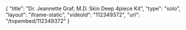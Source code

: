 {
    "title": "Dr. Jeannette Graf, M.D. Skin Deep 4piece Kit",
    "type": "solo",
    "layout": "iframe-static",
    "videoId": "112349372",
    "url": "\/tvpembed\/112349372"
}